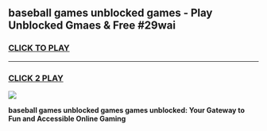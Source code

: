 
## baseball games unblocked games - Play Unblocked Gmaes & Free #29wai
<h3>
<a href="https://news.freeplayer.one?title=baseball_games_unblocked_games&ref=03M">CLICK TO PLAY</a></h3>
<hr>

<h3>
<a href="https://news.freeplayer.one?title=baseball_games_unblocked_games&ref=03M">CLICK 2 PLAY</a>
  
</h3>

<a href="https://news.freeplayer.one?title=baseball_games_unblocked_games&ref=03M"><img src="https://clearcache.store/games.png"></a>


**baseball games unblocked games games unblocked: Your Gateway to Fun and Accessible Online Gaming**
